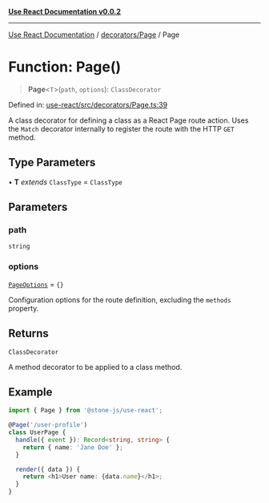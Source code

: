 [**Use React Documentation v0.0.2**](../../../README.md)

***

[Use React Documentation](../../../modules.md) / [decorators/Page](../README.md) / Page

# Function: Page()

> **Page**\<`T`\>(`path`, `options`): `ClassDecorator`

Defined in: [use-react/src/decorators/Page.ts:39](https://github.com/stonemjs/use-react/blob/50c96852bd65a75b7f2a00786393fb0c90af6da8/src/decorators/Page.ts#L39)

A class decorator for defining a class as a React Page route action.
Uses the `Match` decorator internally to register the route with the HTTP `GET` method.

## Type Parameters

• **T** *extends* `ClassType` = `ClassType`

## Parameters

### path

`string`

### options

[`PageOptions`](../interfaces/PageOptions.md) = `{}`

Configuration options for the route definition, excluding the `methods` property.

## Returns

`ClassDecorator`

A method decorator to be applied to a class method.

## Example

```typescript
import { Page } from '@stone-js/use-react';

@Page('/user-profile')
class UserPage {
  handle({ event }): Record<string, string> {
    return { name: 'Jane Doe' };
  }

  render({ data }) {
    return <h1>User name: {data.name}</h1>;
  }
}
```
